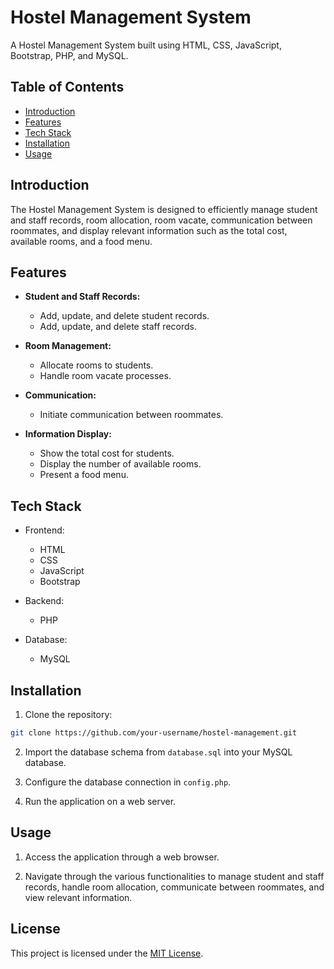 # Hostel Management System

A Hostel Management System built using HTML, CSS, JavaScript, Bootstrap, PHP, and MySQL.

## Table of Contents

- [Introduction](#introduction)
- [Features](#features)
- [Tech Stack](#tech-stack)
- [Installation](#installation)
- [Usage](#usage)

## Introduction

The Hostel Management System is designed to efficiently manage student and staff records, room allocation, room vacate, communication between roommates, and display relevant information such as the total cost, available rooms, and a food menu.

## Features

- **Student and Staff Records:**
  - Add, update, and delete student records.
  - Add, update, and delete staff records.

- **Room Management:**
  - Allocate rooms to students.
  - Handle room vacate processes.

- **Communication:**
  - Initiate communication between roommates.

- **Information Display:**
  - Show the total cost for students.
  - Display the number of available rooms.
  - Present a food menu.

## Tech Stack

- Frontend:
  - HTML
  - CSS
  - JavaScript
  - Bootstrap

- Backend:
  - PHP

- Database:
  - MySQL

## Installation

1. Clone the repository:

```bash
git clone https://github.com/your-username/hostel-management.git
```

2. Import the database schema from `database.sql` into your MySQL database.

3. Configure the database connection in `config.php`.

4. Run the application on a web server.

## Usage

1. Access the application through a web browser.

2. Navigate through the various functionalities to manage student and staff records, handle room allocation, communicate between roommates, and view relevant information.


## License

This project is licensed under the [MIT License](LICENSE).
